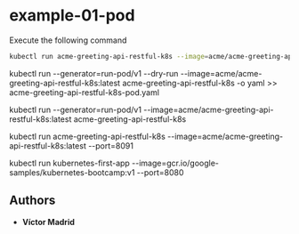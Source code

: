 # example-01-pod

Execute the following command

```bash
kubectl run acme-greeting-api-restful-k8s --image=acme/acme-greeting-api-restful-k8s:lastest --port=8091
```

kubectl run --generator=run-pod/v1 --dry-run --image=acme/acme-greeting-api-restful-k8s:latest acme-greeting-api-restful-k8s -o yaml >> acme-greeting-api-restful-k8s-pod.yaml

kubectl run --generator=run-pod/v1 --image=acme/acme-greeting-api-restful-k8s:latest acme-greeting-api-restful-k8s

kubectl run acme-greeting-api-restful-k8s --image=acme/acme-greeting-api-restful-k8s:latest --port=8091


kubectl run kubernetes-first-app --image=gcr.io/google-samples/kubernetes-bootcamp:v1 --port=8080

## Authors

* **Víctor Madrid**
